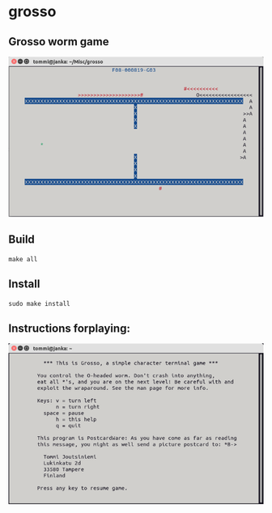 # grosso

## Grosso worm game

![alt text](https://github.com/tommijoutsiniemi/grosso/blob/main/misc/grosso-ss.png?raw=true)

## Build
	make all

## Install
	sudo make install

## Instructions forplaying:

![alt text](https://github.com/tommijoutsiniemi/grosso/blob/main/misc/grosso-help.png?raw=true)

